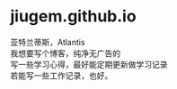# jiugem.github.io <br/> 
亚特兰蒂斯，Atlantis  
我想要写个博客，纯净无广告的  
写一些学习心得，最好能定期更新做学习记录  
若能写一些工作记录，也好。  
  
